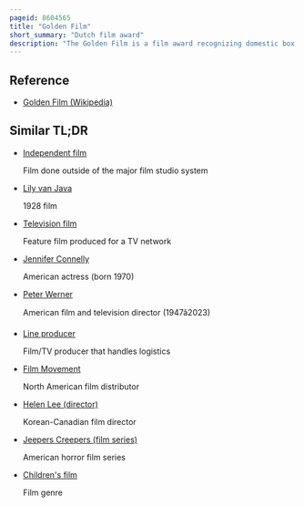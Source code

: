 ```yaml
---
pageid: 8604565
title: "Golden Film"
short_summary: "Dutch film award"
description: "The Golden Film is a film award recognizing domestic box office achievements in the Netherlands. The Golden Film is awarded to films from the Netherlands once they have sold 100,000 tickets. This Award is an Initiative of the Netherlands Film Festival and the Dutch Film Fund to increase Media Attention for dutch Films. For each awarded Film there is a Trophy for the Film Crew and another for the Film Cast."
---
```


## Reference

- [Golden Film (Wikipedia)](https://en.wikipedia.org/?curid=8604565)

## Similar TL;DR

- [Independent film](/tldr/en/independent-film)

  Film done outside of the major film studio system

- [Lily van Java](/tldr/en/lily-van-java)

  1928 film

- [Television film](/tldr/en/television-film)

  Feature film produced for a TV network

- [Jennifer Connelly](/tldr/en/jennifer-connelly)

  American actress (born 1970)

- [Peter Werner](/tldr/en/peter-werner)

  American film and television director (1947â2023)

- [Line producer](/tldr/en/line-producer)

  Film/TV producer that handles logistics

- [Film Movement](/tldr/en/film-movement)

  North American film distributor

- [Helen Lee (director)](/tldr/en/helen-lee-director)

  Korean-Canadian film director

- [Jeepers Creepers (film series)](/tldr/en/jeepers-creepers-film-series)

  American horror film series

- [Children's film](/tldr/en/childrens-film)

  Film genre
